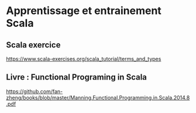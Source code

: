 # Apprentissage et entrainement Scala  
## Scala exercice  
https://www.scala-exercises.org/scala_tutorial/terms_and_types  
## Livre : Functional Programing in Scala
https://github.com/fan-zheng/books/blob/master/Manning.Functional.Programming.in.Scala.2014.8.pdf